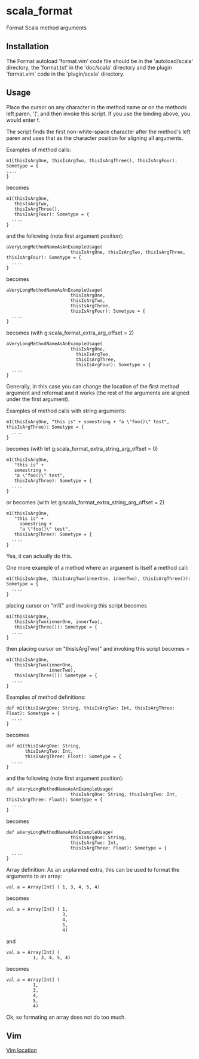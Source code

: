 # scala_format

Format Scala method arguments

## Installation

The Format autoload 'format.vim' code file should be in the 'autoload/scala'
directory, the 'format.txt' in the 'doc/scala' directory and the plugin
'format.vim' code in the 'plugin/scala' directory.

## Usage

Place the cursor on any character in the method name or on the methods left
paren, '(', and then invoke this script. If you use the binding above, you
would enter <Leader>f.

The script finds the first non-white-space character after the method's left
paren and uses that as the character position for aligning all arguments. 

Examples of method calls:

    m1(thisIsArgOne, thisIsArgTwo, thisIsArgThree(), thisIsArgFour): Sometype = {
    ....
    }

becomes

    m1(thisIsArgOne, 
       thisIsArgTwo, 
       thisIsArgThree(), 
       thisIsArgFour): Sometype = {
      ....
    }

and the following (note first argument position):

    aVeryLongMethodNameAsAnExampleUsage(
                            thisIsArgOne, thisIsArgTwo, thisIsArgThree, thisIsArgFour): Sometype = {
      ....
    }

becomes

    aVeryLongMethodNameAsAnExampleUsage(
                            thisIsArgOne, 
                            thisIsArgTwo, 
                            thisIsArgThree, 
                            thisIsArgFour): Sometype = {
      ....
    }

becomes (with g:scala_format_extra_arg_offset = 2)

    aVeryLongMethodNameAsAnExampleUsage(
                            thisIsArgOne, 
                              thisIsArgTwo, 
                              thisIsArgThree, 
                              thisIsArgFour): Sometype = {
      ....
    }

Generally, in this case you can change the location of the first method
argument and reformat and it works (the rest of the arguments are aligned
under the first argument).

Examples of method calls with string arguments:

    m1(thisIsArgOne, "this is" + somestring + "a \"foo()\" test", thisIsArgThree): Sometype = {
      ....
    }

becomes (with let g:scala_format_extra_string_arg_offset = 0) 

    m1(thisIsArgOne, 
       "this is" + 
       somestring + 
       "a \"foo()\" test", 
       thisIsArgThree): Sometype = {
      ....
    }

or becomes (with let g:scala_format_extra_string_arg_offset = 2)

    m1(thisIsArgOne, 
       "this is" + 
         somestring + 
         "a \"foo()\" test", 
       thisIsArgThree): Sometype = {
      ....
    }

Yea, it can actually do this. 

One more example of a method where an argument is itself a method call:

    m1(thisIsArgOne, thisIsArgTwo(innerOne, innerTwo), thisIsArgThree()): Sometype = {
      ....
    }

placing cursor on "m1(" and invoking this script becomes

    m1(thisIsArgOne, 
       thisIsArgTwo(innerOne, innerTwo), 
       thisIsArgThree()): Sometype = {
      ....
    }

then placing cursor on "thisIsArgTwo(" and invoking this script becomes >

    m1(thisIsArgOne, 
       thisIsArgTwo(innerOne, 
                    innerTwo), 
       thisIsArgThree()): Sometype = {
      ....
    }

Examples of method definitions:

    def m1(thisIsArgOne: String, thisIsArgTwo: Int, thisIsArgThree: Float): Sometype = {
      ....
    }

becomes

    def m1(thisIsArgOne: String, 
           thisIsArgTwo: Int, 
           thisIsArgThree: Float): Sometype = {
      ....
    }

and the following (note first argument position):

    def aVeryLongMethodNameAsAnExampleUsage(
                            thisIsArgOne: String, thisIsArgTwo: Int, thisIsArgThree: Float): Sometype = {
      ....
    }

becomes

    def aVeryLongMethodNameAsAnExampleUsage(
                            thisIsArgOne: String, 
                            thisIsArgTwo: Int, 
                            thisIsArgThree: Float): Sometype = {
      ....
    }


Array definition:
As an unplanned extra, this can be used to format the arguments to an
array:

    val a = Array[Int] ( 1, 3, 4, 5, 4)

becomes

    val a = Array[Int] ( 1, 
                         3, 
                         4, 
                         5, 
                         4)

and

    val a = Array[Int] ( 
              1, 3, 4, 5, 4)

becomes

    val a = Array[Int] ( 
              1, 
              3, 
              4, 
              5, 
              4)

Ok, so formating an array does not do too much.

## Vim

[Vim location](http://www.vim.org/scripts/script.php?script_id=3498)
